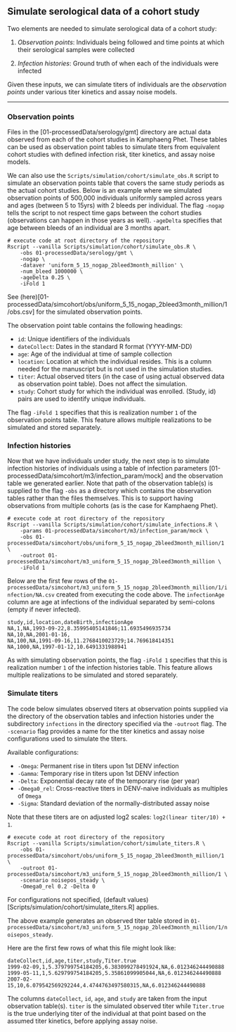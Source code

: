 
## Simulate serological data of a cohort study

Two elements are needed to simulate serological data of a cohort study:

1. *Observation points*: Individuals being followed and time points at which their serological samples were collected

2. *Infection histories*: Ground truth of when each of the individuals were infected

Given these inputs, we can simulate titers of individuals are the *observation points* under various titer kinetics and assay noise models.

----

### Observation points

Files in the [01-processedData/serology/gmt] directory are actual data observed from each of the cohort studies in Kamphaeng Phet.
These tables can be used as observation point tables to simulate titers from equivalent cohort studies with defined infection risk, titer kinetics, and assay noise models.

We can also use the `Scripts/simulation/cohort/simulate_obs.R` script to simulate an observation points table that covers the same study periods as the actual cohort studies. Below is an example where we simulated observation points of 500,000 individuals uniformly sampled across years and ages (between 5 to 15yrs) with 2 bleeds per individual. The flag `-nogap` tells the script to not respect time gaps between the cohort studies (observations can happen in those years as well). `-ageDelta` specifies that age between bleeds of an individual are 3 months apart.

    # execute code at root directory of the repository
    Rscript --vanilla Scripts/simulation/cohort/simulate_obs.R \
        -obs 01-processedData/serology/gmt \
        -nogap \
        -dataver 'uniform_5_15_nogap_2bleed3month_million' \
        -num_bleed 1000000 \
        -ageDelta 0.25 \
        -iFold 1

See (here)[01-processedData/simcohort/obs/uniform_5_15_nogap_2bleed3month_million/1/obs.csv] for the simulated observation points.

The observation point table contains the following headings:

- `id`: Unique identifiers of the individuals
- `dateCollect`: Dates in the standard R format (YYYY-MM-DD)
- `age`: Age of the individual at time of sample collection
- `location`: Location at which the individual resides. This is a column needed for the manuscript but is not used in the simulation studies.
- `titer`: Actual observed titers (in the case of using actual observed data as observation point table). Does not affect the simulation.
- `study`: Cohort study for which the individual was enrolled. (Study, id) pairs are used to identify unique individuals.

The flag `-iFold 1` specifies that this is realization number `1` of the observation points table.
This feature allows multiple realizations to be simulated and stored separately. 


### Infection histories

Now that we have individuals under study, the next step is to simulate infection histories of individuals using
a table of infection parameters [01-processedData/simcohort/m3/infection_param/mock] and
the observation table we generated earlier.
Note that path of the observation table(s) is supplied to the flag `-obs` as a directory which
contains the observation tables rather than the files themselves.
This is to support having observations from multiple cohorts (as is the case for Kamphaeng Phet).

    # execute code at root directory of the repository
    Rscript --vanilla Scripts/simulation/cohort/simulate_infections.R \
        -params 01-processedData/simcohort/m3/infection_param/mock \
        -obs 01-processedData/simcohort/obs/uniform_5_15_nogap_2bleed3month_million/1 \
        -outroot 01-processedData/simcohort/m3_uniform_5_15_nogap_2bleed3month_million \
        -iFold 1

Below are the first few rows of the `01-processedData/simcohort/m3_uniform_5_15_nogap_2bleed3month_million/1/infection/NA.csv` created 
from executing the code above. The `infectionAge` column are age at infections of the individual separated by semi-colons (empty if never infected).

    study,id,location,dateBirth,infectionAge
    NA,1,NA,1993-09-22,8.35995405141846;11.6935496935734
    NA,10,NA,2001-01-16,
    NA,100,NA,1991-09-16,11.2768410023729;14.769618414351
    NA,1000,NA,1997-01-12,10.6491331988941

As with simulating observation points, the flag `-iFold 1` specifies that this is realization number `1` of the infection histories table.
This feature allows multiple realizations to be simulated and stored separately.


### Simulate titers

The code below simulates observed titers at observation points supplied via the directory of the observation tables and
infection histories under the subdirectory `infections` in the directory specified via the `-outroot` flag.
The `-scenario` flag provides a name for the titer kinetics and assay noise configurations used to simulate the titers.

Available configurations:

- `-Omega`: Permanent rise in titers upon 1st DENV infection
- `-Gamma`: Temporary rise in titers upon 1st DENV infection
- `-Delta`: Exponential decay rate of the temporary rise (per year)
- `-Omega0_rel`: Cross-reactive titers in DENV-naive individuals as multiples of `Omega`
- `-Sigma`: Standard deviation of the normally-distributed assay noise

Note that these titers are on adjusted log2 scales: `log2(linear titer/10) + 1`.

    # execute code at root directory of the repository
    Rscript --vanilla Scripts/simulation/cohort/simulate_titers.R \
        -obs 01-processedData/simcohort/obs/uniform_5_15_nogap_2bleed3month_million/1 \
        -outroot 01-processedData/simcohort/m3_uniform_5_15_nogap_2bleed3month_million/1 \
        -scenario noisepos_steady \
        -Omega0_rel 0.2 -Delta 0

For configurations not specified, (default values)[Scripts/simulation/cohort/simulate_titers.R] applies.

The above example generates an observed titer table stored in
`01-processedData/simcohort/m3_uniform_5_15_nogap_2bleed3month_million/1/noisepos_steady`.

Here are the first few rows of what this file might look like:

    dateCollect,id,age,titer,study,Titer.true
    1999-02-09,1,5.379799754184205,6.383099278491924,NA,6.012346244490888
    1999-05-11,1,5.629799754184205,5.35861099905044,NA,6.012346244490888
    2007-02-15,10,6.079542569292244,4.4744763497580315,NA,6.012346244490888
    
The columns `dateCollect`, `id`, `age`, and `study` are taken from the input observation table(s).
`titer` is the simulated observed titer while `Titer.true` is the true underlying titer of the individual at that point
based on the assumed titer kinetics, before applying assay noise.

